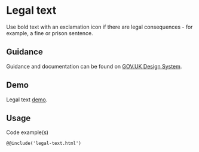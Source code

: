# Legal text

Use bold text with an exclamation icon if there are legal consequences - for example, a fine or prison sentence.

## Guidance

Guidance and documentation can be found on [GOV.UK Design System](linkgoeshere).

## Demo

Legal text [demo](legal-text.html).

## Usage

Code example(s)

```
@@include('legal-text.html')
```


<!--
## Installation

```
npm install --save @govuk-frontend/component-name
```
-->
